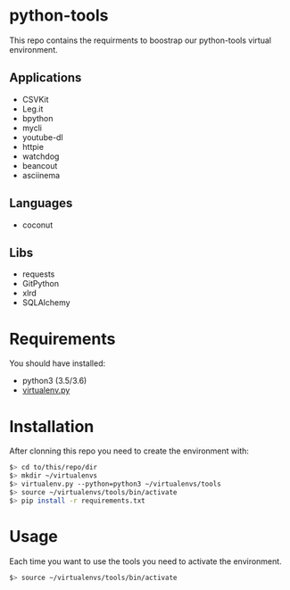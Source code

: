 # python-tools

This repo contains the requirments to boostrap our python-tools virtual environment.

## Applications

* CSVKit
* Leg.it
* bpython
* mycli
* youtube-dl
* httpie
* watchdog
* beancout
* asciinema

## Languages
* coconut

## Libs

* requests
* GitPython
* xlrd
* SQLAlchemy

# Requirements

You should have installed:

  * python3 (3.5/3.6)
  * [virtualenv.py](https://virtualenv.pypa.io/en/stable/installation/)

# Installation

After clonning this repo you need to create the environment with:

```bash
$> cd to/this/repo/dir
$> mkdir ~/virtualenvs
$> virtualenv.py --python=python3 ~/virtualenvs/tools
$> source ~/virtualenvs/tools/bin/activate
$> pip install -r requirements.txt
```

# Usage

Each time you want to use the tools you need to activate the environment.

```bash
$> source ~/virtualenvs/tools/bin/activate
```

